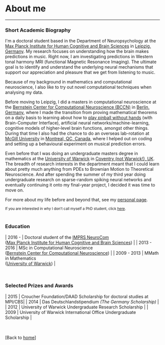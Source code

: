 # About me

---


<!--[Short Biography](#short-biography) -->
<!--[Education](#education)-->
<!--[Prizes and Awards](#prizes-and-awards)-->



### Short Academic Biography
I'm a doctoral student based in the Department of Neuropsychology at the [Max Planck Institute for Human Cognitive and Brain Sciences](https://www.cbs.mpg.de/en) in [Leipzig, Germany](https://en.wikipedia.org/wiki/Leipzig). My research focuses on understanding how the brain makes predictions in music. Right now, I am investigating predictions in Western tonal harmony MRI (functional Magnetic Resonance Imaging). The ultimate goal is to identify and understand the underlying neural mechanisms that support our appreciation and pleasure that we get from listening to music.

Because of my background in mathematics and computational neuroscience, I also like to try out novel computational techniques when analysing my data. 

Before moving to Leipzig, I did a masters in computational neuroscience at the [Bernstein Center for Computational Neuroscience (BCCN)](https://www.bccn-berlin.de/Home/?languageId=1) in [Berlin, Germany](https://en.wikipedia.org/wiki/Berlin), where I made the transition from proving mathematical theorems on a daily basis to learning about how to [play pinball without hands](https://www.youtube.com/watch?v=ZIIffTH5D-E) (with Brain-Computer Interface), artificial neural networks/machine-learning, cognitive models of higher-level brain functions, amongst other things. During that time I also had the chance to do an overseas lab-rotation at [McGill University](https://www.mcgill.ca/) in [Montreal, QC, Canada](https://en.wikipedia.org/wiki/Montreal), where I helped out on coding and setting up a behavioural experiment on musical prediction errors.

Even before that I was doing an undergraduate masters degree in mathematics at the [University of Warwick](http://www2.warwick.ac.uk/) in [Coventry (not Warwick!), UK](https://en.wikipedia.org/wiki/Coventry). The breadth of research interests in the department meant that I could learn about pretty much anything from PDEs to Brownian Motion to Theoretical Neuroscience. And after spending the summer of my third year doing undergraduate research on sparse-random spiking neural networks and eventually continuing it onto my final-year project, I decided it was time to move on.

For more about my life before and beyond that, see my [personal page](personal.md).

<small>If you are interested in why I don't call myself a PhD student, click [here](personal.md#why-i-dont-call-myself-a-phd-student).</small>
<br><br>

### Education

| 2016 - | Doctoral student of the [IMPRS NeuroCom](http://imprs-neurocom.mpg.de/home) <br>([Max Planck Institute for Human Cognitive and Brain Sciences](https://www.cbs.mpg.de/en)) |
| 2013 - 2016 | MSc in Computational Neuroscience <br>([Bernstein Center for Computational Neuroscience](https://www.bccn-berlin.de/Home/?languageId=1)) |
| 2009 - 2013 | MMath in Mathematics <br>([University of Warwick](http://www2.warwick.ac.uk/)) |

<br>

### Selected Prizes and Awards

| 2015 | Croucher Foundation/DAAD Scholarship for doctoral studies at MPI/CBS|
| 2014 | Das Deutschlandstipendium _(The Germany Scholarship)_ |
| 2012 | University of Warwick Undergraduate Research Scholarship |
| 2009 | University of Warwick International Office Undergraduate Scholarship |



<br><br>[Back to [home](index.md)]
